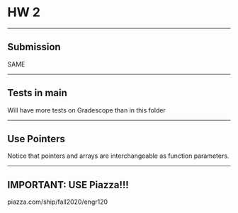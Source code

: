 # HW 2

---
## Submission

SAME

---
## Tests in main

Will have more tests on Gradescope than in this folder

---
## Use Pointers

Notice that pointers and arrays are interchangeable as function parameters.

---
## IMPORTANT: USE Piazza!!!

piazza.com/ship/fall2020/engr120
